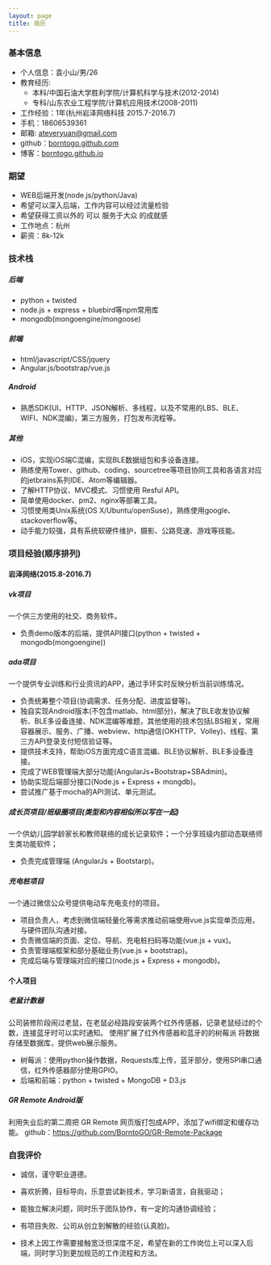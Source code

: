 ```yaml
---
layout: page
title: 简历
---
```



### 基本信息
- 个人信息：袁小山/男/26
- 教育经历:
  - 本科/中国石油大学胜利学院/计算机科学与技术(2012-2014)
  - 专科/山东农业工程学院/计算机应用技术(2008-2011)
- 工作经验：1年(杭州岩泽网络科技 2015.7-2016.7)
- 手机：18606539361
- 邮箱: <ateveryuan@gmail.com>
- github：[borntogo.github.com](borntogo.github.com)
- 博客：[borntogo.github.io]()


### 期望
- WEB后端开发(node.js/python/Java)
- 希望可以深入后端，工作内容可以经过流量检验
- 希望获得工资以外的 可以 服务于大众 的成就感
- 工作地点：杭州
- 薪资：8k-12k

### 技术栈

##### 后端
- python + twisted
- node.js + express + bluebird等npm常用库
- mongodb(mongoengine/mongoose)

##### 前端
- html/javascript/CSS/jquery
- Angular.js/bootstrap/vue.js

##### Android
- 熟悉SDK(UI、HTTP、JSON解析、多线程，以及不常用的LBS、BLE、WIFI、NDK混编)，第三方服务，打包发布流程等。

##### 其他
- iOS，实现iOS端C混编，实现BLE数据组包和多设备连接。
- 熟练使用Tower、github、coding、sourcetree等项目协同工具和各语言对应的jetbrains系列IDE、Atom等编辑器。
- 了解HTTP协议、MVC模式、习惯使用 Resful API。
- 简单使用docker、pm2、nginx等部署工具。
- 习惯使用类Unix系统(OS X/Ubuntu/openSuse)，熟练使用google、stackoverflow等。
- 动手能力较强，具有系统软硬件维护，摄影、公路竞速、游戏等技能。

### 项目经验(顺序排列)

#### 岩泽网络(2015.8-2016.7)

##### vk项目
一个供三方使用的社交、商务软件。
- 负责demo版本的后端，提供API接口(python + twisted + mongodb(mongoengine))


##### ada项目
一个提供专业训练和行业资讯的APP，通过手环实时反映分析当前训练情况。
- 负责统筹整个项目(协调需求、任务分配、进度监督等)。
- 独自实现Android版本(不包含matlab、html部分)，解决了BLE收发协议解析、BLE多设备连接、NDK混编等难题，其他使用的技术包括LBS相关，常用容器展示、服务、广播、webview、http通信(OKHTTP、Volley)、线程、第三方API登录支付短信验证等。
- 提供技术支持，帮助iOS方面完成C语言混编、BLE协议解析、BLE多设备连接。
- 完成了WEB管理端大部分功能(AngularJs+Bootstrap+SBAdmin)。
- 协助实现后端部分接口(Node.js + Express + mongdb)。
- 尝试推广基于mocha的API测试、单元测试。

##### 成长页项目/班级圈项目(类型和内容相似所以写在一起)
一个供幼儿园学龄家长和教师联络的成长记录软件；一个分享班级内部动态联络师生类功能软件；
- 负责完成管理端 (AngularJs + Bootstarp)。

##### 充电桩项目
一个通过微信公众号提供电动车充电支付的项目。
- 项目负责人，考虑到微信端轻量化等需求推动前端使用vue.js实现单页应用，与硬件团队沟通对接。
- 负责微信端的页面、定位、导航、充电桩扫码等功能(vue.js + vux)。
- 负责管理端框架和部分基础业务(vue.js + bootstrap)。
- 完成后端与管理端对应的接口(node.js + Express + mongodb)。

#### 个人项目

##### 老鼠计数器
公司装修阶段闹过老鼠，在老鼠必经路段安装两个红外传感器，记录老鼠经过的个数，连接蓝牙时可以实时通知。
使用扩展了红外传感器和蓝牙的的树莓派 将数据存储至数据库，提供web展示服务。
- 树莓派：使用python操作数据，Requests库上传，蓝牙部分，使用SPI串口通信，红外传感器部分使用GPIO。
- 后端和前端：python + twisted + MongoDB + D3.js


##### GR Remote Android版
利用失业后的第二周把 GR Remote 网页版打包成APP，添加了wifi绑定和缓存功能。
github：https://github.com/BorntoGO/GR-Remote-Package

### 自我评价
- 诚信，谨守职业道德。

- 喜欢折腾，目标导向，乐意尝试新技术，学习新语言，自我驱动；
- 能独立解决问题，同时乐于团队协作，有一定的沟通协调经验；
- 有项目失败、公司从创立到解散的经验(认真脸)。

- 技术上因工作需要接触宽泛但深度不足，希望在新的工作岗位上可以深入后端，同时学习到更加规范的工作流程和方法。
